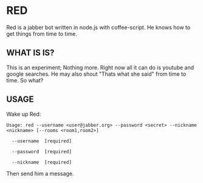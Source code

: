 RED
===
Red is a jabber bot written in node.js with coffee-script. He knows how to
get things from time to time.

WHAT IS IS?
----------

This is an experiment; Nothing more. Right now all it can do is youtube and
google searches. He may also shout "Thats what she said" from time to time.
So what?

USAGE
-----

Wake up Red:

    Usage: red --username <user@jabber.org> --password <secret> --nickname <nickname> [--rooms <room1,room2>]

      --username  [required]

      --password  [required]

      --nickname  [required]

Then send him a message.

